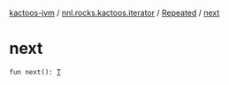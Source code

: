 [kactoos-jvm](../../index.md) / [nnl.rocks.kactoos.iterator](../index.md) / [Repeated](index.md) / [next](./next.md)

# next

`fun next(): `[`T`](index.md#T)